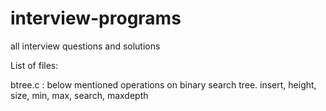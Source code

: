 # interview-programs
all interview questions and solutions

List of files:

btree.c : 
   below mentioned operations on binary search tree. 
   insert, height, size, min, max, search, maxdepth
